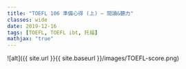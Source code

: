 ```yaml
---
title: "TOEFL 106 準備心得 (上) — 閱讀&聽力"
classes: wide
date: 2019-12-16
tags: [TOEFL, TOEFL ibt, 托福]
mathjax: "true"
---
```


![alt]({{ site.url }}{{ site.baseurl }}/images/TOEFL-score.png)
